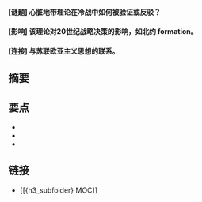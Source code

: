 #### [谜题] 心脏地带理论在冷战中如何被验证或反驳？


#### [影响] 该理论对20世纪战略决策的影响，如北约 formation。


#### [连接] 与苏联欧亚主义思想的联系。


## 摘要


## 要点

- 
- 
- 

## 链接

- [[{h3_subfolder} MOC]]

